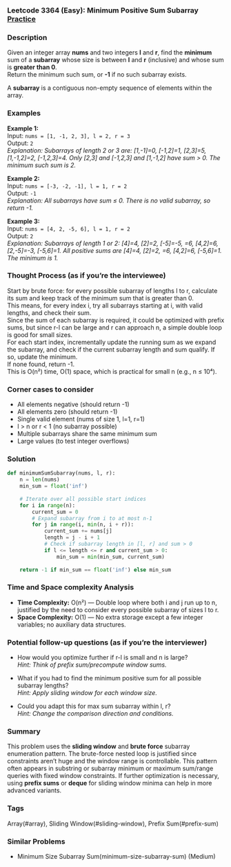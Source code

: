 ### Leetcode 3364 (Easy): Minimum Positive Sum Subarray  [Practice](https://leetcode.com/problems/minimum-positive-sum-subarray)

### Description  
Given an integer array **nums** and two integers **l** and **r**, find the **minimum** sum of a **subarray** whose size is between **l** and **r** (inclusive) and whose sum is **greater than 0**.   
Return the minimum such sum, or **-1** if no such subarray exists.

A **subarray** is a contiguous non-empty sequence of elements within the array.

### Examples  

**Example 1:**  
Input: `nums = [1, -1, 2, 3], l = 2, r = 3`  
Output: `2`  
*Explanation: Subarrays of length 2 or 3 are: [1,-1]=0, [-1,2]=1, [2,3]=5, [1,-1,2]=2, [-1,2,3]=4. Only [2,3] and [-1,2,3] and [1,-1,2] have sum > 0. The minimum such sum is 2.*

**Example 2:**  
Input: `nums = [-3, -2, -1], l = 1, r = 2`  
Output: `-1`  
*Explanation: All subarrays have sum ≤ 0. There is no valid subarray, so return -1.*

**Example 3:**  
Input: `nums = [4, 2, -5, 6], l = 1, r = 2`  
Output: `2`  
*Explanation: Subarrays of length 1 or 2: [4]=4, [2]=2, [-5]=-5, =6, [4,2]=6, [2,-5]=-3, [-5,6]=1. All positive sums are [4]=4, [2]=2, =6, [4,2]=6, [-5,6]=1. The minimum is 1.*

### Thought Process (as if you’re the interviewee)  
Start by brute force: for every possible subarray of lengths l to r, calculate its sum and keep track of the minimum sum that is greater than 0.  
This means, for every index i, try all subarrays starting at i, with valid lengths, and check their sum.  
Since the sum of each subarray is required, it could be optimized with prefix sums, but since r-l can be large and r can approach n, a simple double loop is good for small sizes.  
For each start index, incrementally update the running sum as we expand the subarray, and check if the current subarray length and sum qualify. If so, update the minimum.  
If none found, return -1.  
This is O(n²) time, O(1) space, which is practical for small n (e.g., n ≤ 10⁴).

### Corner cases to consider  
- All elements negative (should return -1)
- All elements zero (should return -1)
- Single valid element (nums of size 1, l=1, r=1)
- l > n or r < 1 (no subarray possible)
- Multiple subarrays share the same minimum sum
- Large values (to test integer overflows)

### Solution

```python
def minimumSumSubarray(nums, l, r):
    n = len(nums)
    min_sum = float('inf')
    
    # Iterate over all possible start indices
    for i in range(n):
        current_sum = 0
        # Expand subarray from i to at most n-1
        for j in range(i, min(n, i + r)):
            current_sum += nums[j]
            length = j - i + 1
            # Check if subarray length in [l, r] and sum > 0
            if l <= length <= r and current_sum > 0:
                min_sum = min(min_sum, current_sum)
    
    return -1 if min_sum == float('inf') else min_sum
```

### Time and Space complexity Analysis  

- **Time Complexity:** O(n²) — Double loop where both i and j run up to n, justified by the need to consider every possible subarray of sizes l to r.
- **Space Complexity:** O(1) — No extra storage except a few integer variables; no auxiliary data structures.

### Potential follow-up questions (as if you’re the interviewer)  

- How would you optimize further if r-l is small and n is large?  
  *Hint: Think of prefix sum/precompute window sums.*

- What if you had to find the minimum positive sum for all possible subarray lengths?  
  *Hint: Apply sliding window for each window size.*

- Could you adapt this for max sum subarray within l, r?  
  *Hint: Change the comparison direction and conditions.*

### Summary
This problem uses the **sliding window** and **brute force** subarray enumeration pattern. The brute-force nested loop is justified since constraints aren’t huge and the window range is controllable. This pattern often appears in substring or subarray minimum or maximum sum/range queries with fixed window constraints. If further optimization is necessary, using **prefix sums** or **deque** for sliding window minima can help in more advanced variants.

### Tags
Array(#array), Sliding Window(#sliding-window), Prefix Sum(#prefix-sum)

### Similar Problems
- Minimum Size Subarray Sum(minimum-size-subarray-sum) (Medium)